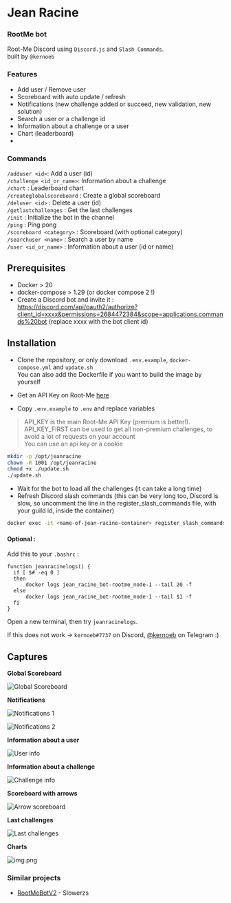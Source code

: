 # Jean Racine

### RootMe bot

Root-Me Discord using `Discord.js` and `Slash Commands`.  
built by `@kernoeb`

### Features

- Add user / Remove user
- Scoreboard with auto update / refresh
- Notifications (new challenge added or succeed, new validation, new solution)
- Search a user or a challenge id
- Information about a challenge or a user
- Chart (leaderboard)
- 

### Commands

`/adduser <id>`: Add a user (id)  
`/challenge <id_or_name>`: Information about a challenge  
`/chart` : Leaderboard chart  
`/createglobalscoreboard` : Create a global scoreboard  
`/deluser <id>` : Delete a user (id)  
`/getlastchallenges` : Get the last challenges    
`/init` : Initialize the bot in the channel  
`/ping` : Ping pong  
`/scoreboard <category>` : Scoreboard (with optional category)  
`/searchuser <name>` : Search a user by name  
`/user <id_or_name>` : Information about a user (id or name)

## Prerequisites

- Docker > 20
- docker-compose > 1.29 (or docker compose 2 !)
- Create a Discord bot and invite it : https://discord.com/api/oauth2/authorize?client_id=xxxx&permissions=2684472384&scope=applications.commands%20bot (replace xxxx with the bot client id)

## Installation

- Clone the repository, or only download `.env.example`, `docker-compose.yml` and `update.sh`  
You can also add the Dockerfile if you want to build the image by yourself

- Get an API Key on Root-Me [here](https://www.root-me.org/?page=preferences)
- Copy `.env.example` to `.env` and replace variables

> API_KEY is the main Root-Me API Key (premium is better!).  
> API_KEY_FIRST can be used to get all non-premium challenges, to avoid a lot of requests on your account  
> You can use an api key or a cookie

```bash
mkdir -p /opt/jeanracine
chown -R 1001 /opt/jeanracine
chmod +x ./update.sh
./update.sh
```

- Wait for the bot to load all the challenges (it can take a long time)
- Refresh Discord slash commands (this can be very long too, Discord is slow, so uncomment the line in the register_slash_commands file, with your guild id, inside the container)

```bash
docker exec -it <name-of-jean-racine-container> register_slash_commands
```


#### Optional :

Add this to your `.bashrc` :

```
function jeanracinelogs() {
  if [ $# -eq 0 ]
  then
      docker logs jean_racine_bot-rootme_node-1 --tail 20 -f
  else
      docker logs jean_racine_bot-rootme_node-1 --tail $1 -f
  fi
}
```

Open a new terminal, then try `jeanracinelogs`.

If this does not work -> `kernoeb#7737` on Discord, [@kernoeb](https://t.me/kernoeb) on Telegram :)

## Captures

**Global Scoreboard**

![Global Scoreboard](images/global_scoreboard.png)

**Notifications**

![Notifications 1](images/notifications_1.png)

![Notifications 2](images/notifications_2.png)

**Information about a user**

![User info](images/img4.png)

**Information about a challenge**

![Challenge info](images/challenge.png)

**Scoreboard with arrows**

![Arrow scoreboard](images/arrow_scoreboard.png)

**Last challenges**

![Last challenges](images/last_challenges.png)

**Charts**

![img.png](images/chart.png)


### Similar projects

- [RootMeBotV2](https://github.com/slowerzs/RootMeBotV2/) - Slowerzs
